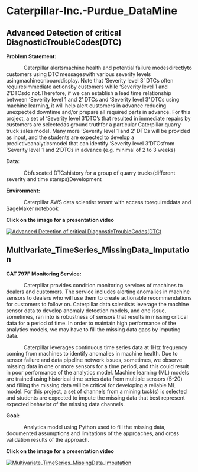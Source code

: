 # Caterpillar-Inc.-Purdue_DataMine
## Advanced Detection of critical DiagnosticTroubleCodes(DTC)
**Problem Statement:**  <br /> 

&nbsp; &nbsp; &nbsp; &nbsp; &nbsp; &nbsp;    Caterpillar alertsmachine health and potential failure modesdirectlyto customers using DTC messageswith various severity levels usingmachineonboarddisplay. Note that ‘Severity level 3’ DTCs often requiresimmediate actionsby customers while ‘Severity level 1 and 2’DTCsdo not.Therefore, if we can establish a lead time relationship between ‘Severity level 1 and 2’ DTCs and ‘Severity level 3’ DTCs using machine learning, it will help alert customers in advance reducing unexpected downtime and/or prepare all required parts in advance. For this project, a set of ‘Severity level 3’DTC’s that resulted in immediate repairs by customers are selectedas ground truthfor a particular Caterpillar quarry truck sales model. Many more ‘Severity level 1 and 2’ DTCs will be provided as input, and the students are expected to develop a predictiveanalyticsmodel that can identify ‘Severity level 3’DTCsfrom ‘Severity level 1 and 2’DTCs in advance (e.g. minimal of 2 to 3 weeks)  

**Data:**  

&nbsp; &nbsp; &nbsp; &nbsp; &nbsp; &nbsp;   Obfuscated DTCshistory for a group of quarry trucks(different severity and time stamps)Development  

**Environment:**  

&nbsp; &nbsp; &nbsp; &nbsp; &nbsp; &nbsp; Caterpillar AWS data scientist tenant with access torequireddata and SageMaker notebook

**Click on the image for a presentation video**

[![Advanced Detection of critical DiagnosticTroubleCodes(DTC)](https://i.postimg.cc/Qx2h00m9/Screenshot-1487.png)](https://www.youtube.com/watch?v=FeiPHIEMdUo&t=10s) 

## Multivariate_TimeSeries_MissingData_Imputation
**CAT 797F Monitoring Service:**  

&nbsp; &nbsp; &nbsp; &nbsp; &nbsp; &nbsp; Caterpillar provides condition monitoring services of machines to dealers and customers. The service includes alerting anomalies in machine sensors to dealers who will use them to create actionable recommendations for customers to follow on. Caterpillar data scientists leverage the machine sensor data to develop anomaly detection models, and one issue, sometimes, ran into is robustness of sensors that results in missing critical data for a period of time. In order to maintain high performance of the analytics models, we may have to fill the missing data gaps by imputing data.   


&nbsp; &nbsp; &nbsp; &nbsp; &nbsp; &nbsp; Caterpillar leverages continuous time series data at 1Htz frequency coming from machines to identify anomalies in machine health. Due to sensor failure and data pipeline network issues, sometimes, we observe missing data in one or more sensors for a time period, and this could result in poor performance of the analytics model. Machine learning (ML) models are trained using historical time series data from multiple sensors (5-20) and filling the missing data will be critical for developing a reliable ML model. For this project, a set of channels from a mining tuck(s) is selected and students are expected to impute the missing data that best represent expected behavior of the missing data channels.    

**Goal:** 

&nbsp; &nbsp; &nbsp; &nbsp; &nbsp; &nbsp; Analytics model using Python used to fill the missing data, documented assumptions and limitations of the approaches, and cross validation results of the approach.  

**Click on the image for a presentation video**

[![Multivariate_TimeSeries_MissingData_Imputation](http://i3.ytimg.com/vi/2eRlcHS3bMU/maxresdefault.jpg)](https://www.youtube.com/watch?v=2eRlcHS3bMU)   

